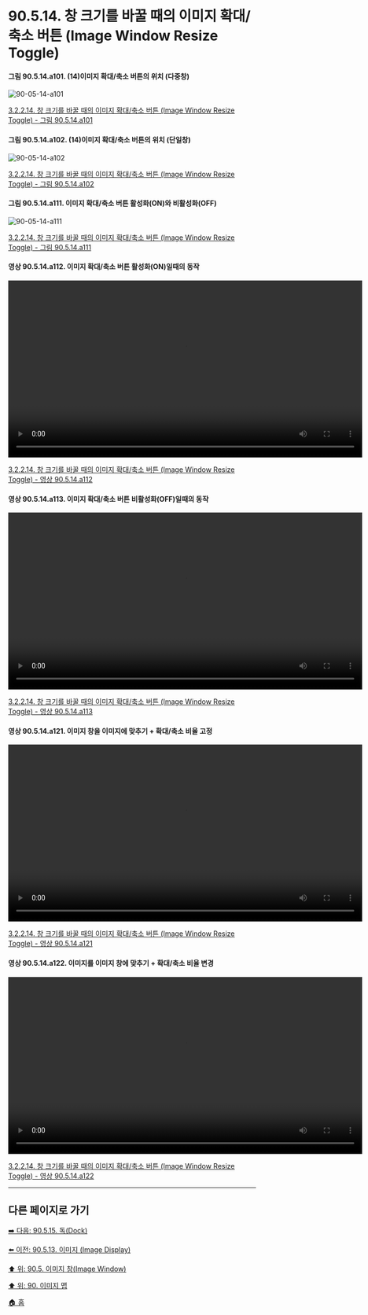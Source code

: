 # 90.5.14. 창 크기를 바꿀 때의 이미지 확대/축소 버튼 (Image Window Resize Toggle)

<a id="90-05-14-a101"></a>

#### 그림 90.5.14.a101. (14)이미지 확대/축소 버튼의 위치 (다중창)
![90-05-14-a101](https://github.com/wonder13662/gimp/assets/15767104/c9ab9f7b-64a4-4af5-9e0e-e9d3a57bd14a)

[3.2.2.14. 창 크기를 바꿀 때의 이미지 확대/축소 버튼 (Image Window Resize Toggle) - 그림 90.5.14.a101](./03-02-02-14-image-window-resize-toggle.md#90-05-14-a101)

<a id="90-05-14-a102"></a>

#### 그림 90.5.14.a102. (14)이미지 확대/축소 버튼의 위치 (단일창)
![90-05-14-a102](https://github.com/wonder13662/gimp/assets/15767104/f3630208-70ab-4046-b082-a916d1e1131d)

[3.2.2.14. 창 크기를 바꿀 때의 이미지 확대/축소 버튼 (Image Window Resize Toggle) - 그림 90.5.14.a102](./03-02-02-14-image-window-resize-toggle.md#90-05-14-a102)

<a id="90-05-14-a111"></a>

#### 그림 90.5.14.a111. 이미지 확대/축소 버튼 활성화(ON)와 비활성화(OFF)
![90-05-14-a111](https://github.com/wonder13662/gimp/assets/15767104/43eb4ea5-5978-451f-ad26-676614ed0c01)

[3.2.2.14. 창 크기를 바꿀 때의 이미지 확대/축소 버튼 (Image Window Resize Toggle) - 그림 90.5.14.a111](./03-02-02-14-image-window-resize-toggle.md#90-05-14-a111)

<a id="90-05-14-a112"></a>

#### 영상 90.5.14.a112. 이미지 확대/축소 버튼 활성화(ON)일때의 동작
<video controls="controls" width="720" environment="MacOS:Sonoma 14.2.1 GIMP 2.10.36" src="https://github.com/wonder13662/gimp/assets/15767104/0eb5ef47-cd40-4257-b15f-2fa10721a33f"></video>

[3.2.2.14. 창 크기를 바꿀 때의 이미지 확대/축소 버튼 (Image Window Resize Toggle) - 영상 90.5.14.a112](./03-02-02-14-image-window-resize-toggle.md#90-05-14-a112)

<a id="90-05-14-a113"></a>

#### 영상 90.5.14.a113. 이미지 확대/축소 버튼 비활성화(OFF)일때의 동작
<video controls="controls" width="720" environment="MacOS:Sonoma 14.2.1 GIMP 2.10.36" src="https://github.com/wonder13662/gimp/assets/15767104/9770cf33-e727-462c-987e-39ab3939412f"></video>

[3.2.2.14. 창 크기를 바꿀 때의 이미지 확대/축소 버튼 (Image Window Resize Toggle) - 영상 90.5.14.a113](./03-02-02-14-image-window-resize-toggle.md#90-05-14-a113)

<a id="90-05-14-a121"></a>

#### 영상 90.5.14.a121. 이미지 창을 이미지에 맞추기 + 확대/축소 비율 고정
<video controls="controls" width="720" environment="MacOS:Sonoma 14.2.1 GIMP 2.10.36" src="https://github.com/wonder13662/gimp/assets/15767104/6da5f558-60c7-4535-b568-157b63a4873a"></video>

[3.2.2.14. 창 크기를 바꿀 때의 이미지 확대/축소 버튼 (Image Window Resize Toggle) - 영상 90.5.14.a121](./03-02-02-14-image-window-resize-toggle.md#90-05-14-a121)

<a id="90-05-14-a122"></a>

#### 영상 90.5.14.a122. 이미지를 이미지 창에 맞추기 + 확대/축소 비율 변경
<video controls="controls" width="720" environment="MacOS:Sonoma 14.2.1 GIMP 2.10.36" src="https://github.com/wonder13662/gimp/assets/15767104/f6358681-da56-42cd-b9c4-c1dd06420bdd"></video>

[3.2.2.14. 창 크기를 바꿀 때의 이미지 확대/축소 버튼 (Image Window Resize Toggle) - 영상 90.5.14.a122](./03-02-02-14-image-window-resize-toggle.md#90-05-14-a122)

***

## 다른 페이지로 가기

[➡️ 다음: 90.5.15. 독(Dock)](./90-05-15-dock.md)

[⬅️ 이전: 90.5.13. 이미지 (Image Display)](./90-05-13-image_display.md)

[⬆️ 위: 90.5. 이미지 창(Image Window)](./90-05-00-image_window.md)

[⬆️ 위: 90. 이미지 맵](./90-00-image-map.md)

[🏠 홈](./00-home.md)